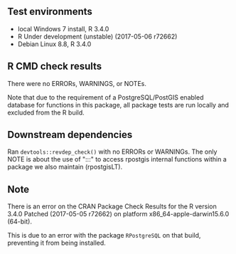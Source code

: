 ## Test environments
* local Windows 7 install, R 3.4.0
* R Under development (unstable) (2017-05-06 r72662)
* Debian Linux 8.8, R 3.4.0

## R CMD check results
There were no ERRORs, WARNINGS, or NOTEs.

Note that due to the requirement of a PostgreSQL/PostGIS enabled database for functions in this package, all package tests are run locally and excluded from the R build.

## Downstream dependencies
Ran `devtools::revdep_check()` with no ERRORs or WARNINGs. The only NOTE is about the use of ":::" to access rpostgis internal functions within a package we also maintain (rpostgisLT).

## Note

There is an error on the CRAN Package Check Results for the R version 3.4.0 Patched (2017-05-05 r72662) on platform x86_64-apple-darwin15.6.0 (64-bit).

This is due to an error with the package `RPostgreSQL` on that build, preventing it from being installed.